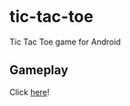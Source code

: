 # tic-tac-toe
Tic Tac Toe game for Android

## Gameplay
Click [here](https://drive.google.com/drive/folders/1g57VrwHE_flk5GDhLSFsc7jU_0GDTo4m)!


